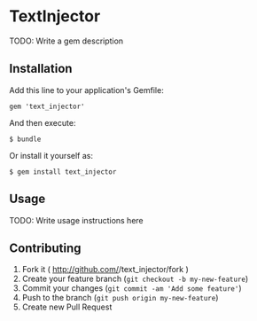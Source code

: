 # TextInjector

TODO: Write a gem description

## Installation

Add this line to your application's Gemfile:

    gem 'text_injector'

And then execute:

    $ bundle

Or install it yourself as:

    $ gem install text_injector

## Usage

TODO: Write usage instructions here

## Contributing

1. Fork it ( http://github.com/<my-github-username>/text_injector/fork )
2. Create your feature branch (`git checkout -b my-new-feature`)
3. Commit your changes (`git commit -am 'Add some feature'`)
4. Push to the branch (`git push origin my-new-feature`)
5. Create new Pull Request
